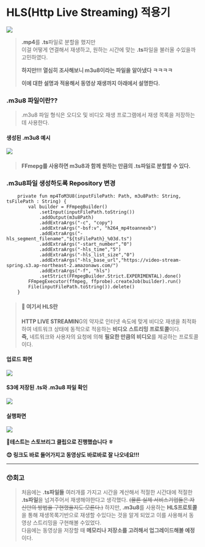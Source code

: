 # HLS(Http Live Streaming) 적용기

![](https://velog.velcdn.com/images/van1164/post/7c9b65b1-521e-4630-aa43-d17f8ab09eae/image.gif)

> **.mp4**를 **.ts**파일로 분할을 했지만\
> 이걸 어떻게 연결해서 재생하고, 원하는 시간에 맞는 **.ts**파일을 불러올 수있을까 고민하였다.
>
> **하지만!!! 열심히 조사해보니 m3u8이라는 파일을 알아냈다 ㅋㅋㅋㅋ**
>
> **이에 대한 설명과 적용해서 동영상 재생까지 아래에서 설명한다.**

### .m3u8 파일이란?? <a href="#m3u8" id="m3u8"></a>

> .m3u8 파일 형식은 오디오 및 비디오 재생 프로그램에서 재생 목록을 저장하는 데 사용한다.

#### 생성된 .m3u8 예시 <a href="#m3u8" id="m3u8"></a>

![](https://velog.velcdn.com/images/van1164/post/a63f2b1f-ee83-4b9b-ac6a-2adb06220e35/image.png)

> #### FFmepg를 사용하면 m3u8과 함께 원하는 만큼의 .ts파일로 분할할 수 있다. <a href="#ffmepg-m3u8-ts" id="ffmepg-m3u8-ts"></a>

### .m3u8파일 생성하도록 Repository 변경 <a href="#m3u8-repository" id="m3u8-repository"></a>

```
    private fun mp4ToM3U8(inputFilePath: Path, m3u8Path: String, tsFilePath : String) {
        val builder = FFmpegBuilder()
            .setInput(inputFilePath.toString())
            .addOutput(m3u8Path)
            .addExtraArgs("-c", "copy")
            .addExtraArgs("-bsf:v", "h264_mp4toannexb")
            .addExtraArgs("-hls_segment_filename","${tsFilePath}_%03d.ts")
            .addExtraArgs("-start_number","0")
            .addExtraArgs("-hls_time","5")
            .addExtraArgs("-hls_list_size","0")
            .addExtraArgs("-hls_base_url","https://video-stream-spring.s3.ap-northeast-2.amazonaws.com/")
            .addExtraArgs("-f", "hls")
            .setStrict(FFmpegBuilder.Strict.EXPERIMENTAL).done()
        FFmpegExecutor(ffmpeg, ffprobe).createJob(builder).run()
        File(inputFilePath.toString()).delete()
    }
```

> #### 🌭 여기서 HLS란 <a href="#hls" id="hls"></a>
>
> **HTTP LIVE STREAMIN**G의 약자로 인터넷 속도에 맞게 비디오 재생을 최적화 하여 네트워크 상태에 동적으로 적응하는 **비디오 스트리밍 프로토콜**이다.\
> **즉,** 네트워크와 사용자의 요청에 의해 **필요한 만큼의 비디오**를 제공하는 프로토콜이다.

#### 업로드 화면 <a href="#undefined" id="undefined"></a>

![](https://velog.velcdn.com/images/van1164/post/09b04127-c4a5-490c-80de-278623246bf2/image.png)

#### S3에 저장된 .ts와 .m3u8 파일 확인 <a href="#s3-ts-m3u8" id="s3-ts-m3u8"></a>

![](https://velog.velcdn.com/images/van1164/post/502b8a3d-67b0-4594-8f67-a59a7a1c3b18/image.png)

#### 실행화면 <a href="#undefined" id="undefined"></a>

![](https://velog.velcdn.com/images/van1164/post/f4c30c6c-0cef-4349-861a-1c44dda512d8/image.gif)

**🥰테스트는 스토브리그 클립으로 진행했습니다 ㅎ**

**😊 링크도 바로 들어가지고 동영상도 바로바로 잘 나오네요!!!**

***

### 😙회고 <a href="#undefined" id="undefined"></a>

> 처음에는 **.ts파일들** 여러개를 가지고 시간을 계산해서 적절한 시간대에 적절한 **.ts파일**을 넘겨주어서 재생해야한다고 생각했다. ~~(물론 실제 서비스기업들은 자신만의 방법을 구현했을지도 모른다.)~~ 하지만, **.m3u8**를 사용하는 **HLS프로토콜**을 통해 재생목록기반으로 재생할 수있다는 것을 알게 되었고 이를 사용해서 동영상 스트리밍을 구현해볼 수있었다.\
> 다음에는 동영상을 저장할 때 **메모리나 저장소를 고려해서 업그레이드해볼 예정**이다.
